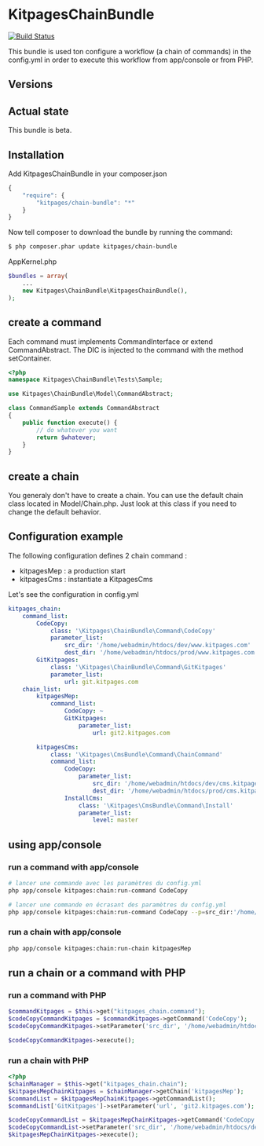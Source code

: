 KitpagesChainBundle
===================

[![Build Status](https://travis-ci.org/kitpages/KitpagesChainBundle.png?branch=master)](https://travis-ci.org/kitpages/KitpagesChainBundle)

This bundle is used ton configure a workflow (a chain of commands) in
the config.yml in order to execute this workflow from app/console or
from PHP.

## Versions



## Actual state

This bundle is beta.

## Installation

Add KitpagesChainBundle in your composer.json

```js
{
    "require": {
        "kitpages/chain-bundle": "*"
    }
}
```

Now tell composer to download the bundle by running the command:

``` bash
$ php composer.phar update kitpages/chain-bundle
```

AppKernel.php

``` php
$bundles = array(
    ...
    new Kitpages\ChainBundle\KitpagesChainBundle(),
);
```


## create a command

Each command must implements CommandInterface or extend CommandAbstract. The DIC
is injected to the command with the method setContainer.

```php
<?php
namespace Kitpages\ChainBundle\Tests\Sample;

use Kitpages\ChainBundle\Model\CommandAbstract;

class CommandSample extends CommandAbstract
{
    public function execute() {
        // do whatever you want
        return $whatever;
    }
}
```

## create a chain

You generaly don't have to create a chain. You can use the default chain class
located in Model/Chain.php. Just look at this class if you need to change the
default behavior.

## Configuration example

The following configuration defines 2 chain command :

* kitpagesMep : a production start
* kitpagesCms : instantiate a KitpagesCms

Let's see the configuration in config.yml

``` yaml
kitpages_chain:
    command_list:
        CodeCopy:
            class: '\Kitpages\ChainBundle\Command\CodeCopy'
            parameter_list:
                src_dir: '/home/webadmin/htdocs/dev/www.kitpages.com'
                dest_dir: '/home/webadmin/htdocs/prod/www.kitpages.com'
        GitKitpages:
            class: '\Kitpages\ChainBundle\Command\GitKitpages'
            parameter_list:
                url: git.kitpages.com
    chain_list:
        kitpagesMep:
            command_list:
                CodeCopy: ~
                GitKitpages:
                    parameter_list:
                        url: git2.kitpages.com

        kitpagesCms:
            class: '\Kitpages\CmsBundle\Command\ChainCommand'
            command_list:
                CodeCopy:
                    parameter_list:
                        src_dir: '/home/webadmin/htdocs/dev/cms.kitpages.com'
                        dest_dir: '/home/webadmin/htdocs/prod/cms.kitpages.com'
                InstallCms:
                    class: '\Kitpages\CmsBundle\Command\Install'
                    parameter_list:
                        level: master
```

## using app/console
### run a command with app/console

``` bash
# lancer une commande avec les paramètres du config.yml
php app/console kitpages:chain:run-command CodeCopy

# lancer une commande en écrasant des paramètres du config.yml
php app/console kitpages:chain:run-command CodeCopy --p=src_dir:'/home/webadmin/src' --p=dest_dir:'/tmp/destDir'
```

### run a chain with app/console

``` bash
php app/console kitpages:chain:run-chain kitpagesMep
```

## run a chain or a command with PHP

### run a command with PHP

``` php
$commandKitpages = $this->get("kitpages_chain.command");
$codeCopyCommandKitpages = $commandKitpages->getCommand('CodeCopy');
$codeCopyCommandKitpages->setParameter('src_dir', '/home/webadmin/htdocs/dev/cms2.kitpages.com');

$codeCopyCommandKitpages->execute();
```

### run a chain with PHP

``` php
<?php
$chainManager = $this->get("kitpages_chain.chain");
$kitpagesMepChainKitpages = $chainManager->getChain('kitpagesMep');
$commandList = $kitpagesMepChainKitpages->getCommandList();
$commandList['GitKitpages']->setParameter('url', 'git2.kitpages.com');

$codeCopyCommandList = $kitpagesMepChainKitpages->getCommand('CodeCopy');
$codeCopyCommandList->setParameter('src_dir', '/home/webadmin/htdocs/dev/cms2.kitpages.com');
$kitpagesMepChainKitpages->execute();
```


